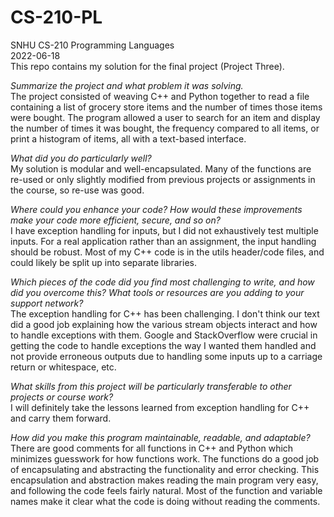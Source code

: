 # CS-210-PL
SNHU CS-210 Programming Languages \
2022-06-18 \
This repo contains my solution for the final project (Project Three).

_Summarize the project and what problem it was solving._ \
The project consisted of weaving C++ and Python together to read a file containing a list of grocery store items and the number of times those items were bought. The program allowed a user to search for an item and display the number of times it was bought, the frequency compared to all items, or print a histogram of items, all with a text-based interface.

_What did you do particularly well?_ \
My solution is modular and well-encapsulated. Many of the functions are re-used or only slightly modified from previous projects or assignments in the course, so re-use was good.

_Where could you enhance your code? How would these improvements make your code more efficient, secure, and so on?_ \
I have exception handling for inputs, but I did not exhaustively test multiple inputs. For a real application rather than an assignment, the input handling should be robust. Most of my C++ code is in the utils header/code files, and could likely be split up into separate libraries.

_Which pieces of the code did you find most challenging to write, and how did you overcome this? What tools or resources are you adding to your support network?_ \
The exception handling for C++ has been challenging. I don't think our text did a good job explaining how the various stream objects interact and how to handle exceptions with them. Google and StackOverflow were crucial in getting the code to handle exceptions the way I wanted them handled and not provide erroneous outputs due to handling some inputs up to a carriage return or whitespace, etc.

_What skills from this project will be particularly transferable to other projects or course work?_ \
I will definitely take the lessons learned from exception handling for C++ and carry them forward. 

_How did you make this program maintainable, readable, and adaptable?_ \
There are good comments for all functions in C++ and Python which minimizes guesswork for how functions work. The functions do a good job of encapsulating and abstracting the functionality and error checking. This encapsulation and abstraction makes reading the main program very easy, and following the code feels fairly natural. Most of the function and variable names make it clear what the code is doing without reading the comments.
